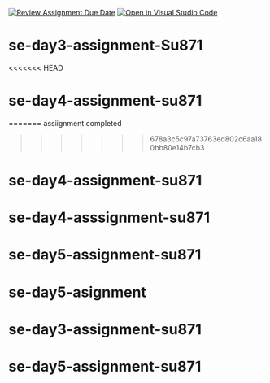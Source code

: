 [![Review Assignment Due Date](https://classroom.github.com/assets/deadline-readme-button-22041afd0340ce965d47ae6ef1cefeee28c7c493a6346c4f15d667ab976d596c.svg)](https://classroom.github.com/a/g7QA63Hz)
[![Open in Visual Studio Code](https://classroom.github.com/assets/open-in-vscode-2e0aaae1b6195c2367325f4f02e2d04e9abb55f0b24a779b69b11b9e10269abc.svg)](https://classroom.github.com/online_ide?assignment_repo_id=15591170&assignment_repo_type=AssignmentRepo)
# se-day3-assignment-Su871
<<<<<<< HEAD
# se-day4-assignment-su871
=======
assiignment completed
>>>>>>> 678a3c5c97a73763ed802c6aa180bb80e14b7cb3
# se-day4-assignment-su871
# se-day4-asssignment-su871
# se-day5-assignment-su871
# se-day5-asignment
# se-day3-assignment-su871
# se-day5-assignment-su871
